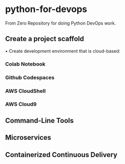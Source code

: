 # python-for-devops
From Zero Repository for doing Python DevOps work.

## Create a project scaffold

• Create development environment that is cloud-based: 
### Colab Notebook
### Github Codespaces
### AWS CloudShell
### AWS Cloud9

## Command-Line Tools

## Microservices

## Containerized Continuous Delivery
